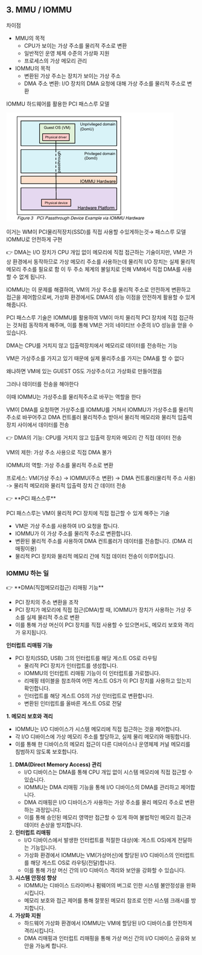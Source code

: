## 3. MMU / IOMMU

차이점

- MMU의 목적
    - CPU가 보이는 가상 주소를 물리적 주소로 변환
    - 일반적인 운영 체제 수준의 가상화 지원
    - 프로세스의 가상 메모리 관리
- IOMMU의 목적
    - 변환된 가상 주소는 장치가 보이는 가상 주소
    - DMA 주소 변환: I/O 장치의 DMA 요청에 대해 가상 주소를 물리적 주소로 변환

IOMMU 하드웨어를 활용한 PCI 패스스루 모델

![IOMMU 하드웨어를 활용한 PCI 패스스루 모델](images/pci_path_through.png)

이거는 WM이 PCI물리적장치(SSD)를 직접 사용할 수있게하는것→ 패스스루 모델IOMMU로 안전하게 구현

<aside>
👉 DMA는 I/O 장치가 CPU 개입 없이 메모리에 직접 접근하는 기술이지만, VM은 가상 환경에서 동작하므로 가상 메모리 주소를 사용하는데 물리적 I/O 장치는 실제 물리적 메모리 주소를 필요로 함 이 두 주소 체계의 불일치로 인해 VM에서 직접 DMA를 사용할 수 없게 됩니다.

IOMMU는 이 문제를 해결하여, VM의 가상 주소를 물리적 주소로 안전하게 변환하고 접근을 제어함으로써, 가상화 환경에서도 DMA의 성능 이점을 안전하게 활용할 수 있게 해줍니다.

PCI 패스스루 기술은 IOMMU를 활용하여 VM이 마치 물리적 PCI 장치에 직접 접근하는 것처럼 동작하게 해주며, 이를 통해 VM은 거의 네이티브 수준의 I/O 성능을 얻을 수 있습니다.

</aside>



DMA는 CPU를 거치지 않고 입출력장치에서 메모리로 데이터를 전송하는 기능

VM은 가상주소를 가지고 있기 때문에 실제 물리주소를 가지는 DMA를 할 수 없다

왜냐하면 VM에 있는 GUEST OS도 가상주소이고 가상화로 만들어졌음

그러나 데이터를 전송을 해야한다

이때 IOMMU는 가상주소를 물리적주소로 바꾸는 역할을 한다

VM이 DMA를 요청하면 가상주소를 IOMMU를 거쳐서 IOMMU가 가상주소를 물리적 주소로 바꾸어주고 DMA 컨트롤러 물리적주소 받아서 물리적 메모리와 물리적 입출력 장치 사이에서 데이터를 전송





<aside>
👉 DMA의 기능: CPU를 거치지 않고 입출력 장치와 메모리 간 직접 데이터 전송

VM의 제한: 가상 주소 사용으로 직접 DMA 불가

IOMMU의 역할: 가상 주소를 물리적 주소로 변환

프로세스: VM(가상 주소) -> IOMMU(주소 변환) -> DMA 컨트롤러(물리적 주소 사용) -> 물리적 메모리와 물리적 입출력 장치 간 데이터 전송

</aside>





<aside>
👉 **PCI 패스스루**

PCI 패스스루는 VM이 물리적 PCI 장치에 직접 접근할 수 있게 해주는 기술

- VM은 가상 주소를 사용하여 I/O 요청을 합니다.
- IOMMU가 이 가상 주소를 물리적 주소로 변환합니다.
- 변환된 물리적 주소를 사용하여 DMA 컨트롤러가 데이터를 전송합니다. (DMA 리매핑이용)
- 물리적 PCI 장치와 물리적 메모리 간에 직접 데이터 전송이 이루어집니다.
</aside>

### IOMMU  하는 일




<aside>
👉 **DMA(직접메모리접근) 리매핑 기능**

- PCI 장치의 주소 변환을 조작
- PCI 장치가 메모리에 직접 접근(DMA)할 때, IOMMU가 장치가 사용하는 가상 주소를 실제 물리적 주소로 변환
- 이를 통해 가상 머신이 PCI 장치를 직접 사용할 수 있으면서도, 메모리 보호와 격리가 유지됩니다.

**인터럽트 리매핑 기능**

- PCI 장치(SSD, USB) 그의 인터럽트를 해당 게스트 OS로 라우팅
    - 물리적 PCI 장치가 인터럽트를 생성합니다.
    - IOMMU의 인터럽트 리매핑 기능이 이 인터럽트를 가로챕니다.
    - 리매핑 테이블을 참조하여 어떤 게스트 OS가 이 PCI 장치를 사용하고 있는지 확인합니다.
    - 인터럽트를 해당 게스트 OS의 가상 인터럽트로 변환합니다.
    - 변환된 인터럽트를 올바른 게스트 OS로 전달
</aside>



**1. 메모리 보호와 격리**

- IOMMU는 I/O 디바이스가 시스템 메모리에 직접 접근하는 것을 제어합니다.
- 각 I/O 디바이스에 가상 메모리 주소를 할당하고, 실제 물리 메모리와 매핑합니다.
- 이를 통해 한 디바이스의 메모리 접근이 다른 디바이스나 운영체제 커널 메모리를 침범하지 않도록 보호합니다.
1. **DMA(Direct Memory Access) 관리**
    - I/O 디바이스는 DMA를 통해 CPU 개입 없이 시스템 메모리에 직접 접근할 수 있습니다.
    - IOMMU는 DMA 리매핑 기능을 통해 I/O 디바이스의 DMA를 관리하고 제어합니다.
    - DMA 리매핑은 I/O 디바이스가 사용하는 가상 주소를 물리 메모리 주소로 변환하는 과정입니다.
    - 이를 통해 승인된 메모리 영역만 접근할 수 있게 하여 불법적인 메모리 접근과 데이터 손상을 방지합니다.
2. **인터럽트 리매핑**
    - I/O 디바이스에서 발생한 인터럽트를 적절한 대상(예: 게스트 OS)에게 전달하는 기능입니다.
    - 가상화 환경에서 IOMMU는 VM(가상머신)에 할당된 I/O 디바이스의 인터럽트를 해당 게스트 OS로 라우팅(전달)합니다.
    - 이를 통해 가상 머신 간의 I/O 디바이스 격리와 보안을 강화할 수 있습니다.
3. **시스템 안정성 향상**
    - IOMMU는 디바이스 드라이버나 펌웨어의 버그로 인한 시스템 불안정성을 완화시킵니다.
    - 메모리 보호와 접근 제어를 통해 잘못된 메모리 참조로 인한 시스템 크래시를 방지합니다.
4. **가상화 지원**
    - 하드웨어 가상화 환경에서 IOMMU는 VM에 할당된 I/O 디바이스를 안전하게 격리시킵니다.
    - DMA 리매핑과 인터럽트 리매핑을 통해 가상 머신 간의 I/O 디바이스 공유와 보안을 가능케 합니다.